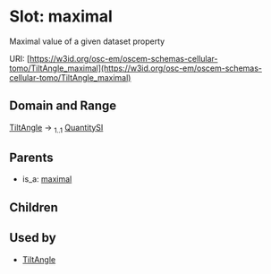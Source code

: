 
# Slot: maximal

Maximal value of a given dataset property

URI: [https://w3id.org/osc-em/oscem-schemas-cellular-tomo/TiltAngle_maximal](https://w3id.org/osc-em/oscem-schemas-cellular-tomo/TiltAngle_maximal)


## Domain and Range

[TiltAngle](TiltAngle.md) &#8594;  <sub>1..1</sub> [QuantitySI](QuantitySI.md)

## Parents

 *  is_a: [maximal](maximal.md)

## Children


## Used by

 * [TiltAngle](TiltAngle.md)
